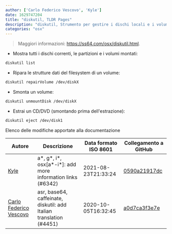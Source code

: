 ```yaml
---
author: ['Carlo Federico Vescovo', 'Kyle']
date: 1629747204
title: "diskutil, TLDR Pages"
description: "diskutil, Strumento per gestire i dischi locali e i volumi."
categories: "osx"
---
```

> Maggiori informazioni: <https://ss64.com/osx/diskutil.html>.

- Mostra tutti i dischi correnti, le partizioni e i volumi montati:

```bash
diskutil list
```

- Ripara le strutture dati del filesystem di un volume:

```bash
diskutil repairVolume /dev/diskX
```

- Smonta un volume:

```bash
diskutil unmountDisk /dev/diskX
```

- Estrai un CD/DVD (smontando prima dell'estrazione):

```bash
diskutil eject /dev/disk1
```
Elenco delle modifiche apportate alla documentazione


Autore | Descrizione | Data formato ISO 8601 | Collegamento a GitHub
------|-----|-----|-----
[Kyle](mailto:76597257+Gitleptune@users.noreply.github.com) | a*, g*, i*, osx[a*-i*]: add more information links (#6342) | 2021-08-23T21:33:24 | [0590a21917dc](https://github.com/tldr-pages/tldr/commit/0590a21917dc981d3cc64b8094b1cffa9d0a3b78)
[Carlo Federico Vescovo](mailto:vescovocarlofederico@gmail.com) | asr, base64, caffeinate, diskutil: add Italian translation (#4451) | 2020-10-05T16:32:45 | [a0d7ca3f3e7e](https://github.com/tldr-pages/tldr/commit/a0d7ca3f3e7e678c8c388b6158c3225eca27fee1)

